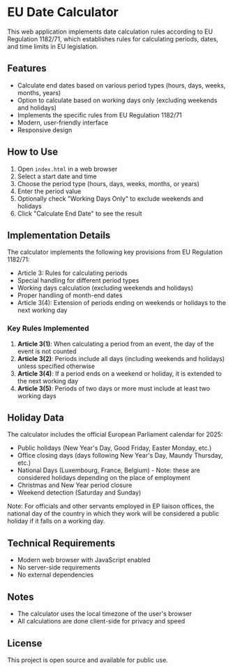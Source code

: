 # EU Date Calculator

This web application implements date calculation rules according to EU Regulation 1182/71, which establishes rules for calculating periods, dates, and time limits in EU legislation.

## Features

- Calculate end dates based on various period types (hours, days, weeks, months, years)
- Option to calculate based on working days only (excluding weekends and holidays)
- Implements the specific rules from EU Regulation 1182/71
- Modern, user-friendly interface
- Responsive design

## How to Use

1. Open `index.html` in a web browser
2. Select a start date and time
3. Choose the period type (hours, days, weeks, months, or years)
4. Enter the period value
5. Optionally check "Working Days Only" to exclude weekends and holidays
6. Click "Calculate End Date" to see the result

## Implementation Details

The calculator implements the following key provisions from EU Regulation 1182/71:

- Article 3: Rules for calculating periods
- Special handling for different period types
- Working days calculation (excluding weekends and holidays)
- Proper handling of month-end dates
- Article 3(4): Extension of periods ending on weekends or holidays to the next working day

### Key Rules Implemented

1. **Article 3(1)**: When calculating a period from an event, the day of the event is not counted
2. **Article 3(2)**: Periods include all days (including weekends and holidays) unless specified otherwise
3. **Article 3(4)**: If a period ends on a weekend or holiday, it is extended to the next working day
4. **Article 3(5)**: Periods of two days or more must include at least two working days

## Holiday Data

The calculator includes the official European Parliament calendar for 2025:
- Public holidays (New Year's Day, Good Friday, Easter Monday, etc.)
- Office closing days (days following New Year's Day, Maundy Thursday, etc.)
- National Days (Luxembourg, France, Belgium) - Note: these are considered holidays depending on the place of employment
- Christmas and New Year period closure
- Weekend detection (Saturday and Sunday)

Note: For officials and other servants employed in EP liaison offices, the national day of the country in which they work will be considered a public holiday if it falls on a working day.

## Technical Requirements

- Modern web browser with JavaScript enabled
- No server-side requirements
- No external dependencies

## Notes

- The calculator uses the local timezone of the user's browser
- All calculations are done client-side for privacy and speed

## License

This project is open source and available for public use. 
